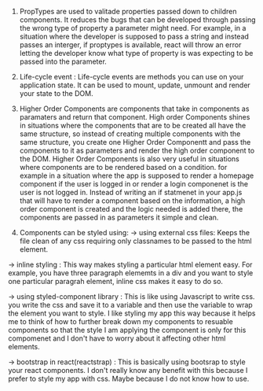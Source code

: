 
1. PropTypes are used to valitade properties passed down to children components. It reduces the bugs that can be developed through passing the wrong type of property a parameter might need. For example, in a situation where the developer is supposed to pass a string and instead passes an interger, if proptypes is available, react will throw an error letting the developer know what type of property is was expecting to be passed into the parameter.

2. Life-cycle event : Life-cycle events are methods you can use on your application state. It can be used to mount, update, unmount and render your state to the DOM.

3. Higher Order Components are components that take in components as paramaters and return that component. High order Components shines in situations where the components that are to be created all have the same structure, so instead of creating multiple components with the same structure, you create one Higher Order Componentt and pass the components to it as parameters and render the high order component to the DOM. 
Higher Order Components is also very useful in situations where components are to be rendered based on a condition. for example in a situation where the app is supposed to render a homepage component if the user is logged in or render a login componenet is the user is not logged in. Instead of writing an if statmenet in your app.js that will have to render a component based on the information, a high order component is created and the logic needed is added there, the components are passed in as parameters it simple and clean.

4. Components can be styled using:
  -> using external css files: Keeps the file clean of any css requiring only classnames to be passed to the html element.

  -> inline styling : This way makes styling a particular html element easy. For example, you have three paragraph elememts in a div and you want to style one particular paragrah element, inline css makes it easy to do so.

  -> using styled-component library : This is like using Javascript to write css. you write the css and save it to a variable and then use the variable to wrap the element you want to style. I like styling my app this way because it helps me to think of how to further break down my components to resuable components so that the style I am applying the component is only for this compomenet and I don't have to worry about it affecting other html elements.

  -> bootstrap in react(reactstrap) : This is basically using bootsrap to style your react components. I don't really know any benefit with this because I prefer to style my app with css. Maybe because I do not know how to use.